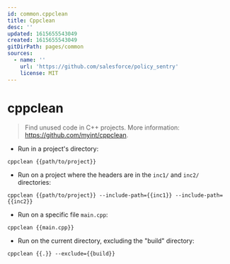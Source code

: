 ```yaml
---
id: common.cppclean
title: Cppclean
desc: ''
updated: 1615655543049
created: 1615655543049
gitDirPath: pages/common
sources:
  - name: ''
    url: 'https://github.com/salesforce/policy_sentry'
    license: MIT
---
```

# cppclean

> Find unused code in C++ projects.
> More information: <https://github.com/myint/cppclean>.

- Run in a project's directory:

`cppclean {{path/to/project}}`

- Run on a project where the headers are in the `inc1/` and `inc2/` directories:

`cppclean {{path/to/project}} --include-path={{inc1}} --include-path={{inc2}}`

- Run on a specific file `main.cpp`:

`cppclean {{main.cpp}}`

- Run on the current directory, excluding the "build" directory:

`cppclean {{.}} --exclude={{build}}`

